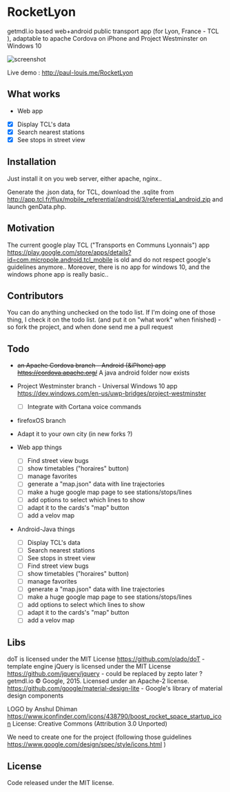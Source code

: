 # RocketLyon
getmdl.io based web+android public transport app (for Lyon, France - TCL ), adaptable to apache Cordova on iPhone and Project Westminster on Windows 10

![screenshot](http://i.imgur.com/qT5VCBW.jpg)

Live demo : http://paul-louis.me/RocketLyon

## What works
  - Web app
   - [X] Display TCL's data
   - [X] Search nearest stations
   - [X] See stops in street view
  
## Installation

Just install it on you web server, either apache, nginx..

Generate the .json data, for TCL, download the .sqlite from http://app.tcl.fr/flux/mobile_referential/android/3/referential_android.zip and launch genData.php.

## Motivation

The current google play TCL ("Transports en Communs Lyonnais") app https://play.google.com/store/apps/details?id=com.micropole.android.tcl_mobile is old and do not respect google's guidelines anymore.. Moreover, there is no app for windows 10, and the windows phone app is really basic..


## Contributors

You can do anything unchecked on the todo list. If I'm doing one of those thing, I check it on the todo list. (and put it on "what work" when finished) - so fork the project, and when done send me a pull request

## Todo

- ~~an Apache Cordova branch - Android (&iPhone) app https://cordova.apache.org/~~
A java android folder now exists
- Project Westminster branch - Universal Windows 10 app  https://dev.windows.com/en-us/uwp-bridges/project-westminster
  - [ ] Integrate with Cortana voice commands
- firefoxOS branch

- Adapt it to your own city (in new forks ?)

- Web app things
  - [ ] Find street view bugs
  - [ ] show timetables ("horaires" button)
  - [ ] manage favorites
  - [ ] generate a "map.json" data with line trajectories
  - [ ] make a huge google map page to see stations/stops/lines
  - [ ] add options to select which lines to show 
  - [ ] adapt it to the cards's "map" button
  - [ ] add a velov map

- Android-Java things
  - [ ] Display TCL's data
  - [ ] Search nearest stations
  - [ ] See stops in street view
  - [ ] Find street view bugs
  - [ ] show timetables ("horaires" button)
  - [ ] manage favorites
  - [ ] generate a "map.json" data with line trajectories
  - [ ] make a huge google map page to see stations/stops/lines
  - [ ] add options to select which lines to show 
  - [ ] adapt it to the cards's "map" button
  - [ ] add a velov map
  
## Libs

doT is licensed under the MIT License https://github.com/olado/doT -  template engine
jQuery is licensed under the MIT License https://github.com/jquery/jquery -  could be replaced by zepto later ?
getmdl.io © Google, 2015. Licensed under an Apache-2 license. https://github.com/google/material-design-lite - Google's library of material design components

LOGO by Anshul Dhiman https://www.iconfinder.com/icons/438790/boost_rocket_space_startup_icon 
License: Creative Commons (Attribution 3.0 Unported) 

We need to create one for the project (following those guidelines https://www.google.com/design/spec/style/icons.html )


## License

Code released under the MIT license.
